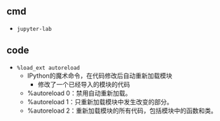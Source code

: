 ## cmd
+ `jupyter-lab`

## code
+ `%load_ext autoreload`
    + IPython的魔术命令，在代码修改后自动重新加载模块
        + 修改了一个已经导入的模块的代码
    + %autoreload 0：禁用自动重新加载。
    + %autoreload 1：只重新加载模块中发生改变的部分。
    + %autoreload 2：重新加载模块的所有代码，包括模块中的函数和类。